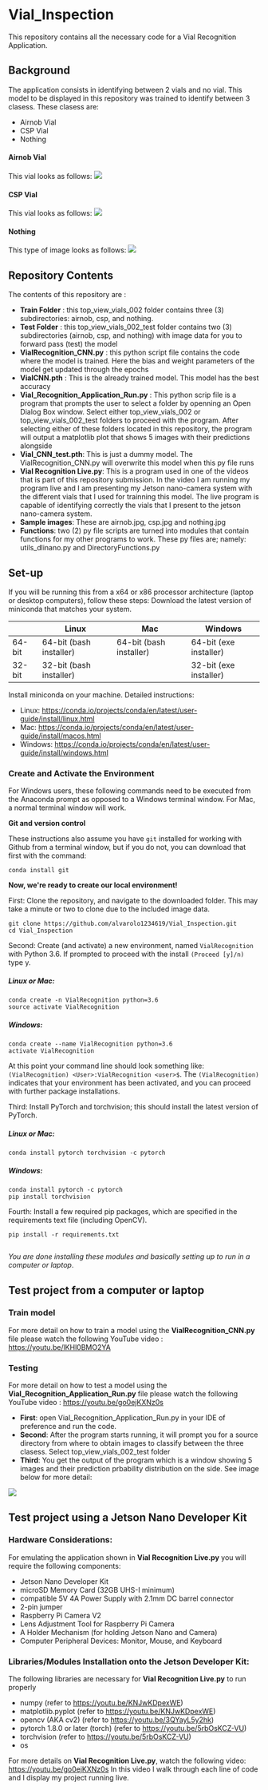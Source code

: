 # Vial_Inspection
This repository contains all the necessary code for a Vial Recognition Application. 

## Background
The application consists in identifying between 2 vials and no vial. This model to be displayed in this repository was trained to identify between 3 clasess. These clasess are:

* Airnob Vial
* CSP Vial
* Nothing

#### Airnob Vial
 This vial looks as follows: 
 ![](airnob.jpg)
#### CSP Vial
 This vial looks as follows:
 ![](csp.jpg)

#### Nothing
This type of image looks as follows:
![](nothing.jpg)
 

## Repository Contents
The contents of this repository are :
  * **Train Folder** : this top_view_vials_002 folder contains three (3) subdirectories: airnob, csp, and nothing. 
  * **Test Folder** : this top_view_vials_002_test folder contains two (3) subdirectories (airnob, csp, and nothing) with image data for you to forward pass (test) the model
  * **VialRecognition_CNN.py** : this python script file contains the code where the model is trained. Here the bias and weight parameters of the model get updated through the epochs
  * **VialCNN.pth** : This is the already trained model. This model has the best accuracy
  * **Vial_Recognition_Application_Run.py** : This python scrip file is a program that prompts the user to select a folder by openning an Open Dialog Box window. Select either top_view_vials_002 or top_view_vials_002_test folders to proceed with the program. After selecting either of these folders located in this repository, the program will output a matplotlib plot that shows 5 images with their predictions alongside
  * **Vial_CNN_test.pth**: This is just a dummy model. The VialRecognition_CNN.py will overwrite this model when this py file runs
  * **Vial Recognition Live.py**: This is a program used in one of the videos that is part of this repository submission. In the video I am running my program live and I am presenting my Jetson nano-camera system with the different vials that I used for trainning this model. The live program is capable of identifying correctly the vials that I present to the jetson nano-camera system.
  * **Sample images**: These are airnob.jpg, csp.jpg and nothing.jpg
  * **Functions**: two (2) py file scripts are turned into modules that contain functions for my other programs to work. These py files are; namely:   utils_dlinano.py and DirectoryFunctions.py

## Set-up
If you will be running this from a x64 or x86 processor architecture (laptop or desktop computers), follow these steps:
Download the latest version of miniconda that matches your system.

|   | Linux	| Mac	| Windows|
----|-------|-----|--------|
64-bit |	64-bit (bash installer) |	64-bit (bash installer)|	64-bit (exe installer)|
32-bit	| 32-bit (bash installer)		|       |32-bit (exe installer) 


Install miniconda on your machine. Detailed instructions:

* Linux: https://conda.io/projects/conda/en/latest/user-guide/install/linux.html
* Mac: https://conda.io/projects/conda/en/latest/user-guide/install/macos.html
* Windows: https://conda.io/projects/conda/en/latest/user-guide/install/windows.html

### Create and Activate the Environment
For Windows users, these following commands need to be executed from the Anaconda prompt as opposed to a Windows terminal window. For Mac, a normal terminal window will work.

**Git and version control**

These instructions also assume you have `git` installed for working with Github from a terminal window, but if you do not, you can download that first with the command:

```
conda install git

```

**Now, we're ready to create our local environment!**

 First: Clone the repository, and navigate to the downloaded folder. This may take a minute or two to clone due to the included image data.
```
git clone https://github.com/alvarolo1234619/Vial_Inspection.git
cd Vial_Inspection

```
 Second: Create (and activate) a new environment, named `VialRecognition` with Python 3.6. If prompted to proceed with the install `(Proceed [y]/n)` type y.
 
  ##### Linux or Mac:
  ```
  conda create -n VialRecognition python=3.6
  source activate VialRecognition
  ```
  ##### Windows:
   ```
  conda create --name VialRecognition python=3.6
  activate VialRecognition
  ```
 
 At this point your command line should look something like: `(VialRecognition) <User>:VialRecognition <user>$`. The `(VialRecognition) `   indicates that your environment has been activated, and you can proceed with further package installations.
 
 Third: Install PyTorch and torchvision; this should install the latest version of PyTorch.
 
  ##### Linux or Mac:
  ```
  conda install pytorch torchvision -c pytorch 
  
  ```
  ##### Windows:
   ```
  conda install pytorch -c pytorch
  pip install torchvision
  
  ```
 
 Fourth: Install a few required pip packages, which are specified in the requirements text file (including OpenCV).
   ```
  pip install -r requirements.txt
  
  
  ```
  
 *You are done installing these modules and basically setting up to run in a computer or laptop*.


## Test project from a computer or laptop

### Train model
For more detail on how to train a model using the **VialRecognition_CNN.py** file  please watch the following YouTube video : https://youtu.be/lKHl0BMO2YA 

### Testing
For more detail on how to test a model using the **Vial_Recognition_Application_Run.py** file  please watch the following YouTube video : https://youtu.be/go0ejKXNz0s 

* **First**: open   Vial_Recognition_Application_Run.py in your IDE of preference and run the code.
* **Second**: After the program starts running, it will prompt you for a source directory from where to obtain images to classify between the three clasess. Select top_view_vials_002_test folder
* **Third**: You get the output of the program which is a window showing 5 images and their prediction prbability distribution on the side. See image below for more detail:

![](Output_Sample.png)


## Test project using a Jetson Nano Developer Kit

### Hardware Considerations:
For emulating the application shown in **Vial Recognition Live.py** you will require the following components:

* Jetson Nano Developer Kit
* microSD Memory Card (32GB UHS-I minimum)
* compatible 5V 4A Power Supply with 2.1mm DC barrel connector
* 2-pin jumper
* Raspberry Pi Camera V2 
* Lens Adjustment Tool for Raspberry Pi Camera
* A Holder Mechanism (for holding Jetson Nano and Camera)
* Computer Peripheral Devices: Monitor, Mouse, and Keyboard

### Libraries/Modules Installation onto the Jetson Developer Kit:

The following libraries are necessary for **Vial Recognition Live.py** to run properly

* numpy (refer to https://youtu.be/KNJwKDpexWE)
* matplotlib.pyplot  (refer to https://youtu.be/KNJwKDpexWE)
* opencv (AKA cv2)  (refer to https://youtu.be/3QYayL5y2hk)
* pytorch 1.8.0 or later (torch)  (refer to https://youtu.be/5rbOsKCZ-VU)
* torchvision  (refer to https://youtu.be/5rbOsKCZ-VU)
* os

For more details on **Vial Recognition Live.py**, watch the following video: https://youtu.be/go0ejKXNz0s
In this video I walk through each line of code and I display my project running live.
